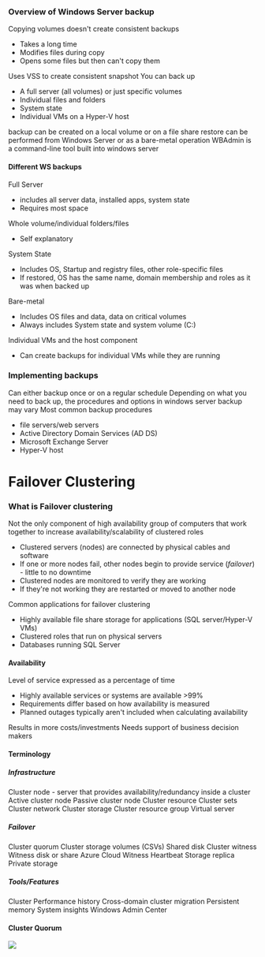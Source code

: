 ### Overview of Windows Server backup
Copying volumes doesn't create consistent backups
- Takes a long time
- Modifies files during copy
- Opens some files but then can't copy them

Uses VSS to create consistent snapshot
You can back up
- A full server (all volumes) or just specific volumes
- Individual files and folders
- System state
- Individual VMs on a Hyper-V host

backup can be created on a local volume or on a file share
restore can be performed from Windows Server or as a bare-metal operation
WBAdmin is a command-line tool built into windows server
#### Different WS backups
Full Server
- includes all server data, installed apps, system state
- Requires most space

Whole volume/individual folders/files
- Self explanatory

System State
- Includes OS, Startup and registry files, other role-specific files
- If restored, OS has the same name, domain membership and roles as it was when backed up

Bare-metal
- Includes OS files and data, data on critical volumes
- Always includes System state and system volume (C:)

Individual VMs and the host component
- Can create backups for individual VMs while they are running
### Implementing backups
Can either backup once or on a regular schedule
Depending on what you need to back up, the procedures and options in windows server backup may vary
Most common backup procedures
- file servers/web servers
- Active Directory Domain Services (AD DS)
- Microsoft Exchange Server
- Hyper-V host
# Failover Clustering
### What is Failover clustering
Not the only component of high availability
group of computers that work together to increase availability/scalability of clustered roles
- Clustered servers (nodes) are connected by physical cables and software
- If one or more nodes fail, other nodes begin to provide service (*failover*) - little to no downtime
- Clustered nodes are monitored to verify they are working
- If they're not working they are restarted or moved to another node

Common applications for failover clustering
- Highly available file share storage for applications (SQL server/Hyper-V VMs)
- Clustered roles that run on physical servers
- Databases running SQL Server
#### Availability
Level of service expressed as a percentage of time
- Highly available services or systems are available >99%
- Requirements differ based on how availability is measured
- Planned outages typically aren't included when calculating availability

Results in more costs/investments
Needs support of business decision makers
#### Terminology
##### Infrastructure
Cluster node - server that provides availability/redundancy inside a cluster
Active cluster node
Passive cluster node
Cluster resource
Cluster sets
Cluster network
Cluster storage
Cluster resource group
Virtual server
##### Failover
Cluster quorum
Cluster storage volumes (CSVs)
Shared disk
Cluster witness
Witness disk or share
Azure Cloud Witness
Heartbeat
Storage replica
Private storage
##### Tools/Features
Cluster Performance history
Cross-domain cluster migration
Persistent memory
System insights
Windows Admin Center
#### Cluster Quorum
![](Pasted%20image%2020240311114008.png)